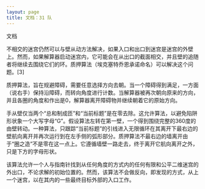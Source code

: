 ```yaml
---
layout: page
title: 文档：31 队
---
```


文档

不相交的迷宫仍然可以与壁从动方法解决，如果入口和出口到迷宫是迷宫的外壁上。然而，如果解算器启动迷宫内，它可能会在从出口的截面相交，并且壁的追随者将继续去围绕它们的环。质押算法（埃克塞特乔恩承诺命名）可以解决这个问题。[3] 

质押算法，旨在规避障碍，需要任意选择方向去朝。当一个障碍得到满足，一方面（说右手）保持沿障碍，而转向角度进行计数。当解算器被再次朝向原来的方向，并且各圈的角度和作出是0，解算器离开障碍物并继续朝着它的原始方向。 

手从壁仅当两个“总和制成匝”和“当前标题”是在零去除。这允许算法，以避免陷阱形状象一个大写字母“G”。假设算法左转在第一壁，一个得到围绕完整的360度的由壁转动。一种算法，只跟踪“当前标题”的引线进入无限循环在其离开下最右边的壁航向离开并再次运行到在左手侧的弧形部分。质押算法不最右边的墙离开由于“圈之造”不是零在这一点上。它遵循墙壁一路走去，终于离开它航向离开之外，只是下方的字母形状。 

该算法允许一个人与指南针找到从任何角度的方式内的任何有限和公平二维迷宫的外出口，不论求解的初始位置的。然而，该算法不会做反向，即发现的方式，从上一个迷宫，以在其内的一些最终目标外部的入口工作。